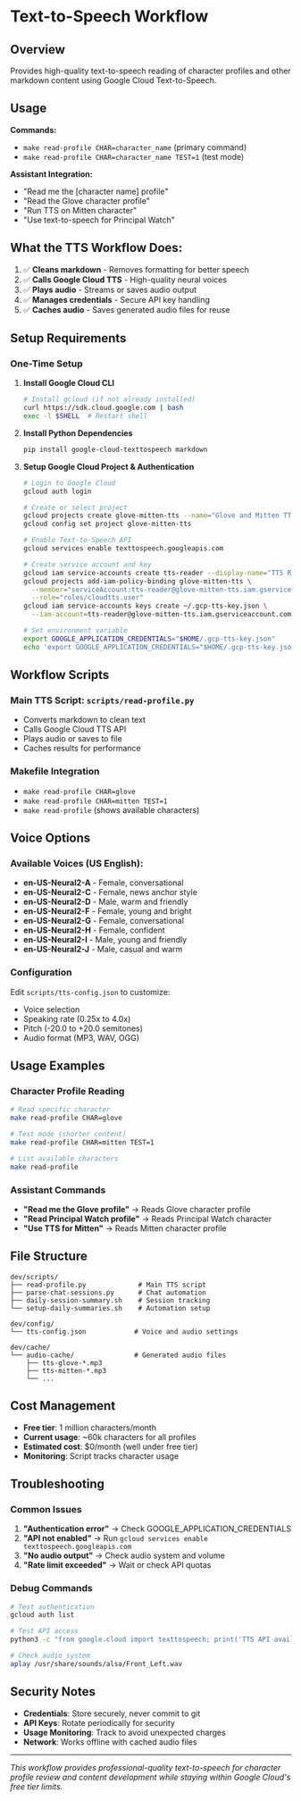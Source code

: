 # Text-to-Speech Workflow

## Overview
Provides high-quality text-to-speech reading of character profiles and other markdown content using Google Cloud Text-to-Speech.

## Usage
**Commands:** 
- `make read-profile CHAR=character_name` (primary command)
- `make read-profile CHAR=character_name TEST=1` (test mode)

**Assistant Integration:**
- "Read me the [character name] profile"
- "Read the Glove character profile"
- "Run TTS on Mitten character"
- "Use text-to-speech for Principal Watch"

## What the TTS Workflow Does:
1. ✅ **Cleans markdown** - Removes formatting for better speech
2. ✅ **Calls Google Cloud TTS** - High-quality neural voices
3. ✅ **Plays audio** - Streams or saves audio output
4. ✅ **Manages credentials** - Secure API key handling
5. ✅ **Caches audio** - Saves generated audio files for reuse

## Setup Requirements

### One-Time Setup
1. **Install Google Cloud CLI**
   ```bash
   # Install gcloud (if not already installed)
   curl https://sdk.cloud.google.com | bash
   exec -l $SHELL  # Restart shell
   ```

2. **Install Python Dependencies**
   ```bash
   pip install google-cloud-texttospeech markdown
   ```

3. **Setup Google Cloud Project & Authentication**
   ```bash
   # Login to Google Cloud
   gcloud auth login
   
   # Create or select project
   gcloud projects create glove-mitten-tts --name="Glove and Mitten TTS"
   gcloud config set project glove-mitten-tts
   
   # Enable Text-to-Speech API
   gcloud services enable texttospeech.googleapis.com
   
   # Create service account and key
   gcloud iam service-accounts create tts-reader --display-name="TTS Reader"
   gcloud projects add-iam-policy-binding glove-mitten-tts \
     --member="serviceAccount:tts-reader@glove-mitten-tts.iam.gserviceaccount.com" \
     --role="roles/cloudtts.user"
   gcloud iam service-accounts keys create ~/.gcp-tts-key.json \
     --iam-account=tts-reader@glove-mitten-tts.iam.gserviceaccount.com
   
   # Set environment variable
   export GOOGLE_APPLICATION_CREDENTIALS="$HOME/.gcp-tts-key.json"
   echo 'export GOOGLE_APPLICATION_CREDENTIALS="$HOME/.gcp-tts-key.json"' >> ~/.bashrc
   ```

## Workflow Scripts

### Main TTS Script: `scripts/read-profile.py`
- Converts markdown to clean text
- Calls Google Cloud TTS API
- Plays audio or saves to file
- Caches results for performance

### Makefile Integration
- `make read-profile CHAR=glove`
- `make read-profile CHAR=mitten TEST=1`
- `make read-profile` (shows available characters)

## Voice Options

### Available Voices (US English):
- **en-US-Neural2-A** - Female, conversational
- **en-US-Neural2-C** - Female, news anchor style  
- **en-US-Neural2-D** - Male, warm and friendly
- **en-US-Neural2-F** - Female, young and bright
- **en-US-Neural2-G** - Female, conversational
- **en-US-Neural2-H** - Female, confident
- **en-US-Neural2-I** - Male, young and friendly
- **en-US-Neural2-J** - Male, casual and warm

### Configuration
Edit `scripts/tts-config.json` to customize:
- Voice selection
- Speaking rate (0.25x to 4.0x)
- Pitch (-20.0 to +20.0 semitones)
- Audio format (MP3, WAV, OGG)

## Usage Examples

### Character Profile Reading
```bash
# Read specific character
make read-profile CHAR=glove

# Test mode (shorter content)
make read-profile CHAR=mitten TEST=1

# List available characters
make read-profile
```

### Assistant Commands
- **"Read me the Glove profile"** → Reads Glove character profile
- **"Read Principal Watch profile"** → Reads Principal Watch character
- **"Use TTS for Mitten"** → Reads Mitten character profile

## File Structure
```
dev/scripts/
├── read-profile.py             # Main TTS script
├── parse-chat-sessions.py      # Chat automation
├── daily-session-summary.sh    # Session tracking
└── setup-daily-summaries.sh    # Automation setup

dev/config/
└── tts-config.json            # Voice and audio settings

dev/cache/
└── audio-cache/               # Generated audio files
    ├── tts-glove-*.mp3
    ├── tts-mitten-*.mp3
    └── ...
```

## Cost Management
- **Free tier**: 1 million characters/month
- **Current usage**: ~60k characters for all profiles
- **Estimated cost**: $0/month (well under free tier)
- **Monitoring**: Script tracks character usage

## Troubleshooting

### Common Issues
1. **"Authentication error"** → Check GOOGLE_APPLICATION_CREDENTIALS
2. **"API not enabled"** → Run `gcloud services enable texttospeech.googleapis.com`
3. **"No audio output"** → Check audio system and volume
4. **"Rate limit exceeded"** → Wait or check API quotas

### Debug Commands
```bash
# Test authentication
gcloud auth list

# Test API access
python3 -c "from google.cloud import texttospeech; print('TTS API available')"

# Check audio system
aplay /usr/share/sounds/alsa/Front_Left.wav
```

## Security Notes
- **Credentials**: Store securely, never commit to git
- **API Keys**: Rotate periodically for security
- **Usage Monitoring**: Track to avoid unexpected charges
- **Network**: Works offline with cached audio files

---

*This workflow provides professional-quality text-to-speech for character profile review and content development while staying within Google Cloud's free tier limits.*

